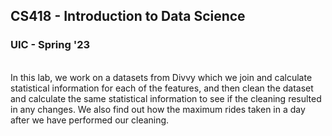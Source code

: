 ## CS418 - Introduction to Data Science
### UIC - Spring '23

<br>In this lab, we work on a datasets from Divvy which we join and calculate statistical information for each of the features, and then clean the dataset and calculate the same statistical information to see if the cleaning resulted in any changes. We also find out how the maximum rides taken in a day after we have performed our cleaning.
